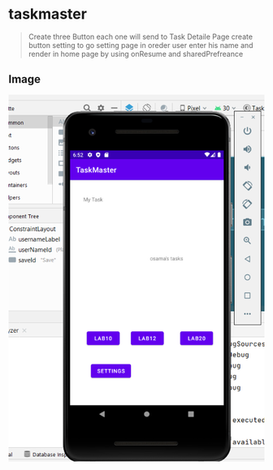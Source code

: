 # taskmaster

> Create three Button each one will send to Task Detaile Page
> create button setting to go setting page in oreder user enter his name and render in home page by using onResume and sharedPrefreance 


## Image 

![lab1](screenshots/lab2.png)

